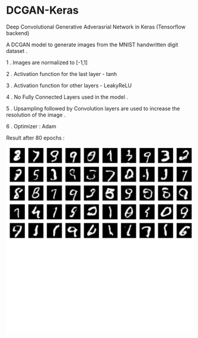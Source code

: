 # DCGAN-Keras
Deep Convolutional Generative Adverasrial Network in Keras (Tensorflow backend)

A DCGAN model to generate images from the MNIST handwritten digit dataset .

1 . Images are normalized to [-1,1]

2 . Activation function for the last layer - tanh 

3 .  Activation function for other layers - LeakyReLU

4 . No Fully Connected Layers used in the model .                         

5 . Upsampling followed by Convolution layers are used to increase the resolution of the image .

6 . Optimizer : Adam

Result after 80 epochs :

![alt text](./Output/80.png)
